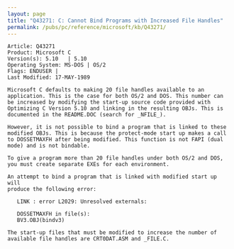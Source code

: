 ```yaml
---
layout: page
title: "Q43271: C: Cannot Bind Programs with Increased File Handles"
permalink: /pubs/pc/reference/microsoft/kb/Q43271/
---
```


	Article: Q43271
	Product: Microsoft C
	Version(s): 5.10   | 5.10
	Operating System: MS-DOS | OS/2
	Flags: ENDUSER |
	Last Modified: 17-MAY-1989
	
	Microsoft C defaults to making 20 file handles available to an
	application. This is the case for both OS/2 and DOS. This number can
	be increased by modifying the start-up source code provided with
	Optimizing C Version 5.10 and linking in the resulting OBJs. This is
	documented in the README.DOC (search for _NFILE_).
	
	However, it is not possible to bind a program that is linked to these
	modified OBJs. This is because the protect-mode start up makes a call
	to DOSSETMAXFH after being modified. This function is not FAPI (dual
	mode) and is not bindable.
	
	To give a program more than 20 file handles under both OS/2 and DOS,
	you must create separate EXEs for each environment.
	
	An attempt to bind a program that is linked with modified start up will
	produce the following error:
	
	   LINK : error L2029: Unresolved externals:
	
	   DOSSETMAXFH in file(s):
	   BV3.OBJ(bindv3)
	
	The start-up files that must be modified to increase the number of
	available file handles are CRT0DAT.ASM and _FILE.C.
